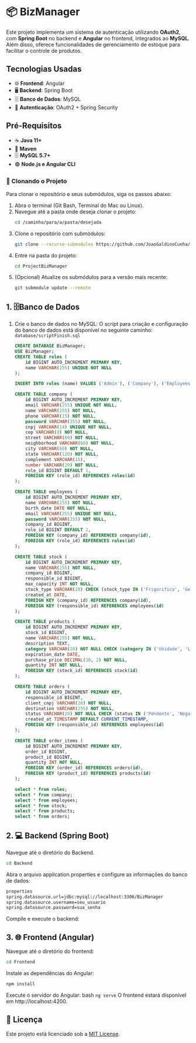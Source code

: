 # 📦 BizManager

Este projeto implementa um sistema de autenticação utilizando **OAuth2**, com **Spring Boot** no backend e **Angular** no frontend, integrados ao **MySQL**. Além disso, oferece funcionalidades de gerenciamento de estoque para facilitar o controle de produtos.

## Tecnologias Usadas

- 🌐 **Frontend**: Angular
- 🖥️ **Backend**: Spring Boot
- 🗄️ **Banco de Dados**: MySQL
- 🔐 **Autenticação**: OAuth2 + Spring Security

## Pré-Requisitos

- ☕ **Java 11+**
- 🔧 **Maven**
- 🗄️ **MySQL 5.7+**
- 🟢 **Node.js e Angular CLI**

### 🚀 Clonando o Projeto

Para clonar o repositório e seus submódulos, siga os passos abaixo:

1. Abra o terminal (Git Bash, Terminal do Mac ou Linux).
2. Navegue até a pasta onde deseja clonar o projeto:
    ```sh
    cd /caminho/para/a/pasta/desejada
    ```
3. Clone o repositório com submódulos:
    ```sh
    git clone --recurse-submodules https://github.com/JoaoGaldinoCunha/ProjectBizManager.git
    ```
4. Entre na pasta do projeto:
    ```sh
    cd ProjectBizManager
    ```
5. (Opcional) Atualize os submódulos para a versão mais recente:
    ```sh
    git submodule update --remote
    ```
    
## 1. 🗄️Banco de Dados 

1. Crie o banco de dados no MySQL:
   O script para criação e configuração do banco de dados está disponível no seguinte caminho:
   `database/scriptFinish.sql`

   ```sql
   CREATE DATABASE BizManager;
   USE BizManager;
   CREATE TABLE roles (
       id BIGINT AUTO_INCREMENT PRIMARY KEY,
       name VARCHAR(255) UNIQUE NOT NULL
   );

   INSERT INTO roles (name) VALUES ('Admin'), ('Company'), ('Employees');

   CREATE TABLE company (
       id BIGINT AUTO_INCREMENT PRIMARY KEY,
       email VARCHAR(255) UNIQUE NOT NULL,
       name VARCHAR(255) NOT NULL,
       phone VARCHAR(15) NOT NULL,
       password VARCHAR(255) NOT NULL,
       cnpj VARCHAR(14) UNIQUE NOT NULL,
       cep VARCHAR(8) NOT NULL,
       street VARCHAR(60) NOT NULL,
       neighborhood VARCHAR(60) NOT NULL,
       city VARCHAR(60) NOT NULL,
       state VARCHAR(120) NOT NULL,
       complement VARCHAR(15),
       number VARCHAR(20) NOT NULL,
       role_id BIGINT DEFAULT 1,
       FOREIGN KEY (role_id) REFERENCES roles(id)
   );

   CREATE TABLE employees (
       id BIGINT AUTO_INCREMENT PRIMARY KEY,
       name VARCHAR(255) NOT NULL,
       birth_date DATE NOT NULL,
       email VARCHAR(255) UNIQUE NOT NULL,
       password VARCHAR(255) NOT NULL,
       company_id BIGINT,
       role_id BIGINT DEFAULT 2,
       FOREIGN KEY (company_id) REFERENCES company(id),
       FOREIGN KEY (role_id) REFERENCES roles(id)
   );

   CREATE TABLE stock (
       id BIGINT AUTO_INCREMENT PRIMARY KEY,
       name VARCHAR(255) NOT NULL,
       company_id BIGINT,
       responsible_id BIGINT,
       max_capacity INT NOT NULL,
       stock_type VARCHAR(20) CHECK (stock_type IN ('Frigorifico', 'Geral', 'Seco', 'Liquido')),
       created_at DATE,
       FOREIGN KEY (company_id) REFERENCES company(id),
       FOREIGN KEY (responsible_id) REFERENCES employees(id)
   );

   CREATE TABLE products (
       id BIGINT AUTO_INCREMENT PRIMARY KEY,
       stock_id BIGINT,
       name VARCHAR(255) NOT NULL,
       description TEXT,
       category VARCHAR(20) NOT NULL CHECK (category IN ('Unidade', 'Litro', 'Quilograma', 'Metro', 'Caixa', 'Pacote', 'Galão')),
       expiration_date DATE,
       purchase_price DECIMAL(10, 2) NOT NULL,
       quantity INT NOT NULL,
       FOREIGN KEY (stock_id) REFERENCES stock(id)
   );

   CREATE TABLE orders (
       id BIGINT AUTO_INCREMENT PRIMARY KEY,
       responsible_id BIGINT,
       client_cnpj VARCHAR(20) NOT NULL,
       destination VARCHAR(255) NOT NULL,
       status VARCHAR(20) NOT NULL CHECK (status IN ('Pendente', 'Negado', 'Enviado', 'Entregue')),
       created_at TIMESTAMP DEFAULT CURRENT_TIMESTAMP,
       FOREIGN KEY (responsible_id) REFERENCES employees(id)
   );

   CREATE TABLE order_items (
       id BIGINT AUTO_INCREMENT PRIMARY KEY,
       order_id BIGINT,
       product_id BIGINT,
       quantity INT NOT NULL,
       FOREIGN KEY (order_id) REFERENCES orders(id),
       FOREIGN KEY (product_id) REFERENCES products(id)
   );

   select * from roles;
   select * from company;
   select * from employees;
   select * from stock;
   select * from products;
   select * from orders;

## 2. 💻 Backend (Spring Boot)

Navegue até o diretório do Backend.

   ```bash
   cd Backend
   ```

Abra o arquivo application.properties e configure as informações do banco de dados:

```bash
properties
spring.datasource.url=jdbc:mysql://localhost:3306/BizManager
spring.datasource.username=seu_usuario
spring.datasource.password=sua_senha
````
Compile e execute o backend:

## 3. 🌐 Frontend (Angular)

Navegue até o diretório do frontend:

   ```bash
   cd Frontend
   ```
Instale as dependências do Angular:
```bash
npm install
```

Execute o servidor do Angular:
bash
```ng serve```
O frontend estará disponível em http://localhost:4200.

## 📜 Licença

Este projeto está licenciado sob a [MIT License](LICENSE).
